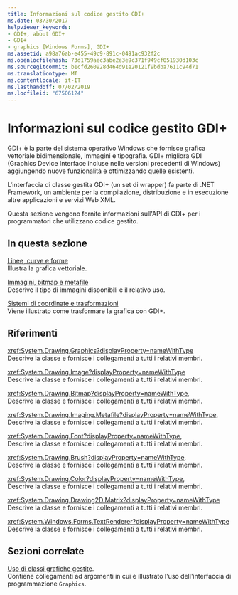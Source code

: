 ```yaml
---
title: Informazioni sul codice gestito GDI+
ms.date: 03/30/2017
helpviewer_keywords:
- GDI+, about GDI+
- GDI+
- graphics [Windows Forms], GDI+
ms.assetid: a98a76ab-e455-49c9-891c-0491ac932f2c
ms.openlocfilehash: 73d1759aec3abe2e3e9c371f949cf051930d103c
ms.sourcegitcommit: b1cfd260928d464d91e20121f9bdba7611c94d71
ms.translationtype: MT
ms.contentlocale: it-IT
ms.lasthandoff: 07/02/2019
ms.locfileid: "67506124"
---
```

# <a name="about-gdi-managed-code"></a>Informazioni sul codice gestito GDI+
GDI+ è la parte del sistema operativo Windows che fornisce grafica vettoriale bidimensionale, immagini e tipografia. GDI+ migliora GDI (Graphics Device Interface incluse nelle versioni precedenti di Windows) aggiungendo nuove funzionalità e ottimizzando quelle esistenti.  
  
 L'interfaccia di classe gestita GDI+ (un set di wrapper) fa parte di .NET Framework, un ambiente per la compilazione, distribuzione e in esecuzione altre applicazioni e servizi Web XML.  
  
 Questa sezione vengono fornite informazioni sull'API di GDI+ per i programmatori che utilizzano codice gestito.  
  
## <a name="in-this-section"></a>In questa sezione  
 [Linee, curve e forme](lines-curves-and-shapes.md)  
 Illustra la grafica vettoriale.  
  
 [Immagini, bitmap e metafile](images-bitmaps-and-metafiles.md)  
 Descrive il tipo di immagini disponibili e il relativo uso.  
  
 [Sistemi di coordinate e trasformazioni](coordinate-systems-and-transformations.md)  
 Viene illustrato come trasformare la grafica con GDI+.  
  
## <a name="reference"></a>Riferimenti  
 <xref:System.Drawing.Graphics?displayProperty=nameWithType>  
 Descrive la classe e fornisce i collegamenti a tutti i relativi membri.  
  
 <xref:System.Drawing.Image?displayProperty=nameWithType>  
 Descrive la classe e fornisce i collegamenti a tutti i relativi membri.  
  
 <xref:System.Drawing.Bitmap?displayProperty=nameWithType>,  
 Descrive la classe e fornisce i collegamenti a tutti i relativi membri.  
  
 <xref:System.Drawing.Imaging.Metafile?displayProperty=nameWithType>,  
 Descrive la classe e fornisce i collegamenti a tutti i relativi membri.  
  
 <xref:System.Drawing.Font?displayProperty=nameWithType>,  
 Descrive la classe e fornisce i collegamenti a tutti i relativi membri.  
  
 <xref:System.Drawing.Brush?displayProperty=nameWithType>,  
 Descrive la classe e fornisce i collegamenti a tutti i relativi membri.  
  
 <xref:System.Drawing.Color?displayProperty=nameWithType>,  
 Descrive la classe e fornisce i collegamenti a tutti i relativi membri.  
  
 <xref:System.Drawing.Drawing2D.Matrix?displayProperty=nameWithType>  
 Descrive la classe e fornisce i collegamenti a tutti i relativi membri.  
  
 <xref:System.Windows.Forms.TextRenderer?displayProperty=nameWithType>  
 Descrive la classe e fornisce i collegamenti a tutti i relativi membri.  
  
## <a name="related-sections"></a>Sezioni correlate  
 [Uso di classi grafiche gestite](using-managed-graphics-classes.md).  
 Contiene collegamenti ad argomenti in cui è illustrato l'uso dell'interfaccia di programmazione `Graphics`.
